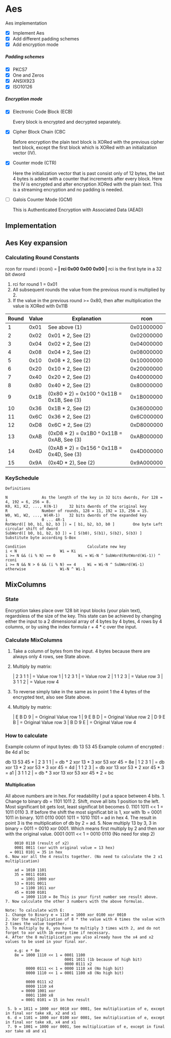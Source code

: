 # Aes
Aes implementation

- [x] Implement Aes
- [x] Add different padding schemes
- [x] Add encryption mode

##### Padding schemes

- [x] PKCS7
- [x] One and Zeros
- [x] ANSIX923
- [x] ISO10126

##### Encryption mode

- [x] Electronic Code Block (ECB)

	Every block is encrypted and decrypted separately.
	
- [x] Cipher Block Chain (CBC

	Before encryption the plain text block is XORed with the previous cipher text block,
	except the first block which is XORed with an initialization vector (IV).
	
- [x] Counter mode (CTR)

	Here the initialization vector that is past consist only of 12 bytes,
	the last 4 bytes is added with a counter that increments after every block.
	Here the IV is encrypted and after encryption XORed with the plain text.
	This is a streaming encryption and no padding is needed.
	
- [ ] Galois Counter Mode (GCM)

	This is Authenticated Encryption with Associated Data (AEAD)


## Implementation

## Aes Key expansion

### Calculating Round Constants

rcon for round i (rconi) = **| rci 0x00 0x00 0x00 |** rci is the first byte in a 32 bit dword

1. rci for round 1 = 0x01
2. All subsequent rounds the value from the previous round is multiplied by 2.
3. If the value in the previous round >= 0x80, then after multiplication the value is XORed with 0x11B

Round | Value | Explanation | rcon
----- | ----- | ----------- | ----
1 | 0x01 | See above (1) | 0x01000000
2 | 0x02 | 0x01 * 2, See (2) | 0x02000000
3 | 0x04 | 0x02 * 2, See (2) | 0x04000000
4 | 0x08 | 0x04 * 2, See (2) | 0x08000000
5 | 0x10 | 0x08 * 2, See (2) | 0x10000000
6 | 0x20 | 0x10 * 2, See (2) | 0x20000000
7 | 0x40 | 0x20 * 2, See (2) | 0x40000000
8 | 0x80 | 0x40 * 2, See (2) | 0x80000000
9 | 0x1B | (0x80 * 2) = 0x100 ^ 0x11B = 0x1B, See (3) | 0x1B000000
10 | 0x36 | 0x1B * 2, See (2) | 0x36000000
11 | 0x6C | 0x36 * 2, See (2) | 0x6C000000
12 | 0xD8 | 0x6C * 2, See (2) | 0xD8000000
13 | 0xAB | (0xD8 * 2) = 0x1B0 ^ 0x11B = 0xAB, See (3) | 0xAB000000
14 | 0x4D | (0xAB * 2) = 0x156 ^ 0x11B = 0x4D, See (3) | 0x4D000000
15 | 0x9A | (0x4D * 2), See (2)	| 0x9A000000
    
### KeySchedule

	Definitions

	N				As the length of the key in 32 bits dwords, For 128 = 4, 192 = 6, 256 = 8.
	K0, K1, K2, ..., K(N-1)		32 bits dwords of the original key
	R				Number of rounds, 128 = 11, 192 = 13, 256 = 15.
	W0, W1, W2, ..., W(4R-1)	32 bits dwords of the expanded key
	i				0 ... 4R-1
	RotWord([ b0, b1, b2, b3 ]) = [ b1, b2, b3, b0 ]		One byte Left circular shift of dword
	SubWord([ b0, b1, b2, b3 ]) = [ S(b0), S(b1), S(b2), S(b3) ]	Substitute byte according S-Box

	Condition                       	Calculate new key
	i < N			 		Wi = Ki
	i >= N && (i % N) == 0			Wi = Wi-N ^ SubWord(RotWord(Wi-1)) ^ rconi
	i >= N && N > 6 && (i % N) == 4		Wi = Wi-N ^ SubWord(Wi-1)
	otherwise				Wi-N ^ Wi-1

## MixColumns

  ### State
  
  Encryption takes place over 128 bit input blocks (your plain text), regardsless of the size of the key. This state
  can be achieved by changing either the input to a 2 dimensional array of 4 bytes by 4 bytes, 4 rows by 4 columns,
  or by using the index formula r + 4 * c over the input.

  ### Calculate MixColumns
  
  1. Take a column of bytes from the input. 4 bytes because there are always only 4 rows, see State above.
  2. Multiply by matrix:
  
     | 2 3 1 1 | = Value row 1
     | 1 2 3 1 | = Value row 2
     | 1 1 2 3 | = Value row 3
     | 3 1 1 2 | = Value row 4
     
  3. To reverse simply take in the same as in point 1 the 4 bytes of the encrypted text, also see State above.
  4. Multiply by matrix:
  
     | E B D 9 | = Original Value row 1
     | 9 E B D | = Original Value row 2
     | D 9 E B | = Original Value row 3
     | B D 9 E | = Original Value row 4
  
  ### How to calculate
  
  Example column of input bytes: db 13 53 45
  Example column of encrypted  : 8e 4d a1 bc
  
  db 13 53 45 * | 2 3 1 1 | = db * 2 xor 13 * 3 xor 53 xor 45 = 8e
                | 1 2 3 1 | = db xor 13 * 2 xor 53 * 3 xor 45 = 4d
                | 1 1 2 3 | = db xor 13 xor 53 * 2 xor 45 * 3 = a1
                | 3 1 1 2 | = db * 3 xor 13 xor 53 xor 45 * 2 = bc

  #### Multiplication
  
  All above numbers are in hex. For readability I put a space between 4 bits.
    1. Change to binary db = 1101 1011
    2. Shift, move all bits 1 position to the left. Most significant bit gets lost, least significat bit becomes 0.
        1101 1011 << 1 = 1011 0110
    3. If before the shift the most significat bit is 1, xor with 1b = 0001 1011 in binary.
        1011 0110
        0001 1011
      = 1010 1101 = ad in hex
    4. The result in point 3 is the multiplication of db by 2 = ad.
    5. Now multiply 13 by 3, 3 in binary = 0011 = 0010 xor 0001. Which means first multiply by 2 and then xor with the original value.
        0001 0011 << 1 = 0010 0110 (No need for step 2)
        
        0010 0110 (result of x2)
        0001 0011 (xor with original value = 13 hex)
      = 0011 0101 = 35 in hex
    6. Now xor all the 4 results together. (No need to calculate the 2 x1 multiplication)
    
        ad = 1010 1101
        35 = 0011 0101
           = 1001 1000 xor
        53 = 0101 0011
           = 1100 1011 xor
        45 = 0100 0101
           = 1000 1110 = 8e This is your first number see result above.
    7. Now calculate the other 3 numbers with the above formulas.
    
    Note: To calculate with E:
    1. Change to Binary e = 1110 = 1000 xor 0100 xor 0010
    2. Xor the multiplication of 8 * the value with 4 times the value with 2 times the value together.
    3. To multiply by 8, you have to multiply 3 times with 2, and do not forget to xor with 1b every time if necessary.
    4. After the 8 multiplication you also already have the x4 and x2 values to be used in your final xor.
    
        e.g: e * 8e
        8e = 1000 1110 << 1 = 0001 1100
                              0001 1011 (1b because of high bit)
                              0000 0111 x2
             0000 0111 << 1 = 0000 1110 x4 (No high bit)
             0000 1110 << 1 = 0001 1100 x8 (No high bit)
             
             0000 0111 x2
             0000 1110 x4
           = 0000 1001 xor
             0001 1100 x8
           = 0001 0101 = 15 in hex result
     
     5. b = 1011 = 1000 xor 0010 xor 0001, See multiplication of e, except in final xor take x8, x2 and x1
     6. d = 1101 = 1000 xor 0100 xor 0001, See multiplication of e, except in final xor take x8, x4 and x1
     7. 9 = 1001 = 1000 xor 0001, See multiplication of e, except in final xor take x8 and x1
